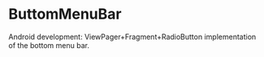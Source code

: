 # ButtomMenuBar
Android development: ViewPager+Fragment+RadioButton implementation of the bottom menu bar.
